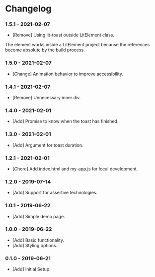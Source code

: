# Changelog

### 1.5.1 - 2021-02-07

- [Remove] Using lit-toast outside LitElement class.

The element works inside a LitElement project because the
references become absolute by the build process.

### 1.5.0 - 2021-02-07

- [Change] Animation behavior to improve accessibility.

### 1.4.1 - 2021-02-07

- [Remove] Unnecessary inner div.

### 1.4.0 - 2021-02-01

- [Add] Promise to know when the toast has finished.

### 1.3.0 - 2021-02-01

- [Add] Argument for toast duration.

### 1.2.1 - 2021-02-01

- [Chore] Add index.html and my-app.js for local development.

### 1.2.0 - 2019-07-14

- [Add] Support for assertive technologies.

### 1.0.1 - 2019-06-22

- [Add] Simple demo page.

### 1.0.0 - 2019-06-22

- [Add] Basic functionality.
- [Add] Styling options.

### 0.1.0 - 2019-06-21

- [Add] Initial Setup.

